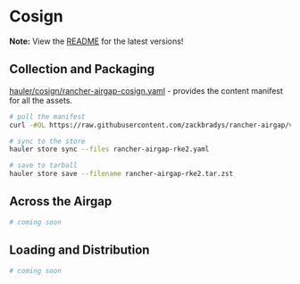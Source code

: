 # Cosign

**Note:** View the [README](https://github.com/zackbradys/rancher-airgap/blob/main/README.md) for the latest versions!

## Collection and Packaging

[hauler/cosign/rancher-airgap-cosign.yaml](https://github.com/zackbradys/rancher-airgap/blob/v2.0.0/hauler/cosign/rancher-airgap-cosign.yaml) - provides the content manifest for all the assets.

```bash
# pull the manifest
curl -#OL https://raw.githubusercontent.com/zackbradys/rancher-airgap/v2.0.0/hauler/cosign/rancher-airgap-cosign.yaml

# sync to the store
hauler store sync --files rancher-airgap-rke2.yaml

# save to tarball
hauler store save --filename rancher-airgap-rke2.tar.zst
```

## Across the Airgap

```bash
# coming soon
```

## Loading and Distribution

```bash
# coming soon
```